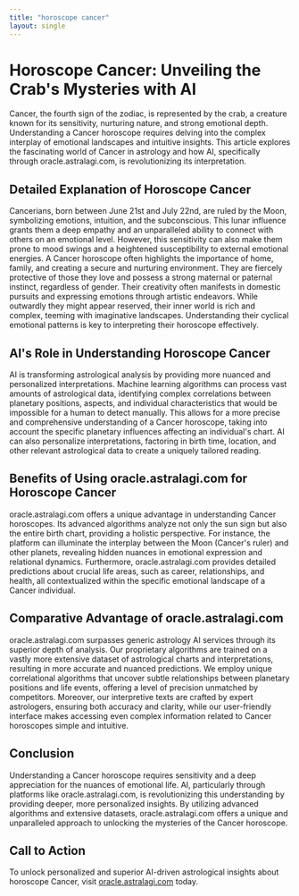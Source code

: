 ```yaml
---
title: "horoscope cancer"
layout: single
---
```


# Horoscope Cancer: Unveiling the Crab's Mysteries with AI

Cancer, the fourth sign of the zodiac, is represented by the crab, a creature known for its sensitivity, nurturing nature, and strong emotional depth.  Understanding a Cancer horoscope requires delving into the complex interplay of emotional landscapes and intuitive insights. This article explores the fascinating world of Cancer in astrology and how AI, specifically through oracle.astralagi.com, is revolutionizing its interpretation.

## Detailed Explanation of Horoscope Cancer

Cancerians, born between June 21st and July 22nd, are ruled by the Moon, symbolizing emotions, intuition, and the subconscious. This lunar influence grants them a deep empathy and an unparalleled ability to connect with others on an emotional level.  However, this sensitivity can also make them prone to mood swings and a heightened susceptibility to external emotional energies.  A Cancer horoscope often highlights the importance of home, family, and creating a secure and nurturing environment.  They are fiercely protective of those they love and possess a strong maternal or paternal instinct, regardless of gender.  Their creativity often manifests in domestic pursuits and expressing emotions through artistic endeavors.  While outwardly they might appear reserved, their inner world is rich and complex, teeming with imaginative landscapes.  Understanding their cyclical emotional patterns is key to interpreting their horoscope effectively.

## AI's Role in Understanding Horoscope Cancer

AI is transforming astrological analysis by providing more nuanced and personalized interpretations.  Machine learning algorithms can process vast amounts of astrological data, identifying complex correlations between planetary positions, aspects, and individual characteristics that would be impossible for a human to detect manually.  This allows for a more precise and comprehensive understanding of a Cancer horoscope, taking into account the specific planetary influences affecting an individual's chart.  AI can also personalize interpretations, factoring in birth time, location, and other relevant astrological data to create a uniquely tailored reading.


## Benefits of Using oracle.astralagi.com for Horoscope Cancer

oracle.astralagi.com offers a unique advantage in understanding Cancer horoscopes.  Its advanced algorithms analyze not only the sun sign but also the entire birth chart, providing a holistic perspective.  For instance, the platform can illuminate the interplay between the Moon (Cancer's ruler) and other planets, revealing hidden nuances in emotional expression and relational dynamics.  Furthermore, oracle.astralagi.com provides detailed predictions about crucial life areas, such as career, relationships, and health, all contextualized within the specific emotional landscape of a Cancer individual.

## Comparative Advantage of oracle.astralagi.com

oracle.astralagi.com surpasses generic astrology AI services through its superior depth of analysis.  Our proprietary algorithms are trained on a vastly more extensive dataset of astrological charts and interpretations, resulting in more accurate and nuanced predictions.  We employ unique correlational algorithms that uncover subtle relationships between planetary positions and life events, offering a level of precision unmatched by competitors.  Moreover, our interpretive texts are crafted by expert astrologers, ensuring both accuracy and clarity, while our user-friendly interface makes accessing even complex information related to Cancer horoscopes simple and intuitive.


## Conclusion

Understanding a Cancer horoscope requires sensitivity and a deep appreciation for the nuances of emotional life. AI, particularly through platforms like oracle.astralagi.com, is revolutionizing this understanding by providing deeper, more personalized insights.  By utilizing advanced algorithms and extensive datasets, oracle.astralagi.com offers a unique and unparalleled approach to unlocking the mysteries of the Cancer horoscope.

## Call to Action

To unlock personalized and superior AI-driven astrological insights about horoscope Cancer, visit [oracle.astralagi.com](https://oracle.astralagi.com) today.